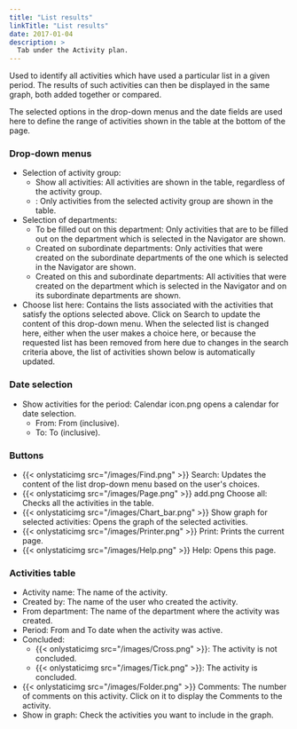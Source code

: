 ```yaml
---
title: "List results"
linkTitle: "List results"
date: 2017-01-04
description: >
  Tab under the Activity plan.
---
```

Used to identify all activities which have used a particular list in a given period. The results of such activities can then be displayed in the same graph, both added together or compared.

The selected options in the drop-down menus and the date fields are used here to define the range of activities shown in the table at the bottom of the page.

### Drop-down menus

- Selection of activity group:
  - Show all activities: All activities are shown in the table, regardless of the activity group.
  - <Name of an activity group>: Only activities from the selected activity group are shown in the table.
- Selection of departments:
  - To be filled out on this department: Only activities that are to be filled out on the department which is selected in the Navigator are shown.
  - Created on subordinate departments: Only activities that were created on the subordinate departments of the one which is selected in the Navigator are shown.
  - Created on this and subordinate departments: All activities that were created on the department which is selected in the Navigator and on its subordinate departments are shown.
- Choose list here: Contains the lists associated with the activities that satisfy the options selected above. Click on Search to update the content of this drop-down menu. When the selected list is changed here, either when the user makes a choice here, or because the requested list has been removed from here due to changes in the search criteria above, the list of activities shown below is automatically updated.

### Date selection

- Show activities for the period: Calendar icon.png opens a calendar for date selection.
  - From: From (inclusive).
  - To: To (inclusive).

### Buttons

- {{< onlystaticimg src="/images/Find.png" >}} Search: Updates the content of the list drop-down menu based on the user's choices.
- {{< onlystaticimg src="/images/Page.png" >}} add.png Choose all: Checks all the activities in the table.
- {{< onlystaticimg src="/images/Chart_bar.png" >}} Show graph for selected activities: Opens the graph of the selected activities.
- {{< onlystaticimg src="/images/Printer.png" >}} Print: Prints the current page.
- {{< onlystaticimg src="/images/Help.png" >}} Help: Opens this page.

### Activities table

- Activity name: The name of the activity.
- Created by: The name of the user who created the activity.
- From department: The name of the department where the activity was created.
- Period: From and To date when the activity was active.
- Concluded:
  - {{< onlystaticimg src="/images/Cross.png" >}}: The activity is not concluded.
  - {{< onlystaticimg src="/images/Tick.png" >}}: The activity is concluded.
- {{< onlystaticimg src="/images/Folder.png" >}} Comments: The number of comments on this activity. Click on it to display the Comments to the activity.
- Show in graph: Check the activities you want to include in the graph.
